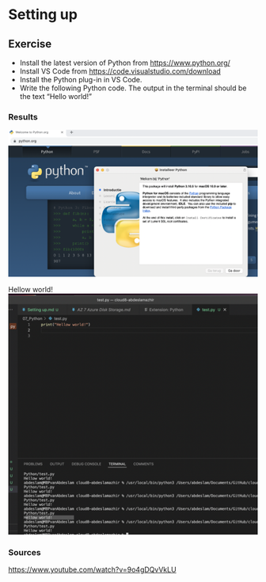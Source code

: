 # Setting up


## Exercise

- Install the latest version of Python from https://www.python.org/
- Install VS Code from https://code.visualstudio.com/download
- Install the Python plug-in in VS Code.
- Write the following Python code. The output in the terminal should be the text “Hello world!”






### Results

![screenshot](../00_includes/python/71.png)

Hellow world!
![screenshot](../00_includes/python/73.png)


### Sources

https://www.youtube.com/watch?v=9o4gDQvVkLU